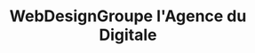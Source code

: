 ---
title: WebDesignGroupe l'Agence du Digitale
menu: Accueil
onpage_menu: true
body_classes: "modular header-image fullwidth"

content:
    items: '@self.modular'
    order:
         custom:
            - _callout
            - _achievements            
            - _portfolio
            - _presentation
            - _references
            - _contact
            - _blog            
            - _offer       
            - _team
---